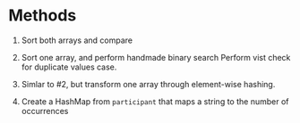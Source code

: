 # Methods
1. Sort both arrays and compare

2. Sort one array, and perform handmade binary search
   Perform vist check for duplicate values case.

3. Simlar to #2, but transform one array through element-wise hashing.

4. Create a HashMap from `participant` that maps a string to the number of occurrences
